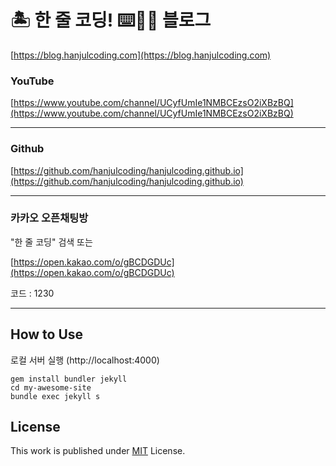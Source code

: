 # 🏝 한 줄 코딩! ⌨🔨😆 블로그
[https://blog.hanjulcoding.com](https://blog.hanjulcoding.com)

### YouTube

[https://www.youtube.com/channel/UCyfUmIe1NMBCEzsO2iXBzBQ](https://www.youtube.com/channel/UCyfUmIe1NMBCEzsO2iXBzBQ)

---

### Github
[https://github.com/hanjulcoding/hanjulcoding.github.io](https://github.com/hanjulcoding/hanjulcoding.github.io)

---

### 카카오 오픈채팅방
"한 줄 코딩" 검색 또는

[https://open.kakao.com/o/gBCDGDUc](https://open.kakao.com/o/gBCDGDUc)

코드 : 1230

---

## How to Use

로컬 서버 실행 (http://localhost:4000)
```
gem install bundler jekyll
cd my-awesome-site
bundle exec jekyll s
```
  
## License

This work is published under [MIT][mit] License.

[gem]: https://rubygems.org/gems/jekyll-theme-chirpy
[chirpy]: https://github.com/cotes2020/jekyll-theme-chirpy/
[mit]: https://github.com/cotes2020/chirpy-starter/blob/master/LICENSE
